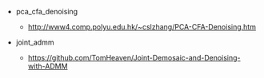 


+ pca_cfa_denoising
    + http://www4.comp.polyu.edu.hk/~cslzhang/PCA-CFA-Denoising.htm

+ joint_admm
    + https://github.com/TomHeaven/Joint-Demosaic-and-Denoising-with-ADMM